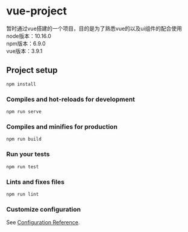 # vue-project
暂时通过vue搭建的一个项目，目的是为了熟悉vue的以及ui组件的配合使用<br />
node版本：10.16.0<br />
npm版本：6.9.0<br />
vue版本：3.9.1
## Project setup
```
npm install
```

### Compiles and hot-reloads for development
```
npm run serve
```

### Compiles and minifies for production
```
npm run build
```

### Run your tests
```
npm run test
```

### Lints and fixes files
```
npm run lint
```

### Customize configuration
See [Configuration Reference](https://cli.vuejs.org/config/).
